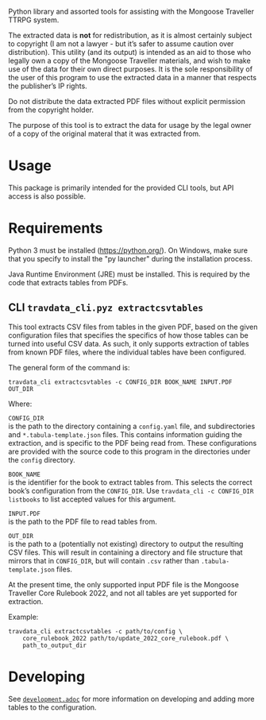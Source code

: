 Python library and assorted tools for assisting with the Mongoose
Traveller TTRPG system.

The extracted data is **not** for redistribution, as it is almost
certainly subject to copyright (I am not a lawyer - but it’s safer to
assume caution over distribution). This utility (and its output) is
intended as an aid to those who legally own a copy of the Mongoose
Traveller materials, and wish to make use of the data for their own
direct purposes. It is the sole responsibility of the user of this
program to use the extracted data in a manner that respects the
publisher’s IP rights.

Do not distribute the data extracted PDF files without explicit
permission from the copyright holder.

The purpose of this tool is to extract the data for usage by the legal
owner of a copy of the original materal that it was extracted from.

# Usage

This package is primarily intended for the provided CLI tools, but API
access is also possible.

# Requirements

Python 3 must be installed (<https://python.org/>). On Windows, make
sure that you specify to install the "py launcher" during the
installation process.

Java Runtime Environment (JRE) must be installed. This is required by
the code that extracts tables from PDFs.

## CLI `travdata_cli.pyz extractcsvtables`

This tool extracts CSV files from tables in the given PDF, based on the
given configuration files that specifies the specifics of how those
tables can be turned into useful CSV data. As such, it only supports
extraction of tables from known PDF files, where the individual tables
have been configured.

The general form of the command is:

    travdata_cli extractcsvtables -c CONFIG_DIR BOOK_NAME INPUT.PDF OUT_DIR

Where:

`CONFIG_DIR`  
is the path to the directory containing a `config.yaml` file, and
subdirectories and `*.tabula-template.json` files. This contains
information guiding the extraction, and is specific to the PDF being
read from. These configurations are provided with the source code to
this program in the directories under the `config` directory.

`BOOK_NAME`  
is the identifier for the book to extract tables from. This selects the
correct book’s configuration from the `CONFIG_DIR`. Use
`travdata_cli -c CONFIG_DIR listbooks` to list accepted values for this
argument.

`INPUT.PDF`  
is the path to the PDF file to read tables from.

`OUT_DIR`  
is the path to a (potentially not existing) directory to output the
resulting CSV files. This will result in containing a directory and file
structure that mirrors that in `CONFIG_DIR`, but will contain `.csv`
rather than `.tabula-template.json` files.

At the present time, the only supported input PDF file is the Mongoose
Traveller Core Rulebook 2022, and not all tables are yet supported for
extraction.

Example:

    travdata_cli extractcsvtables -c path/to/config \
        core_rulebook_2022 path/to/update_2022_core_rulebook.pdf \
        path_to_output_dir

# Developing

See
[`development.adoc`](https://github.com/huin/travdata/blob/main/development.adoc)
for more information on developing and adding more tables to the
configuration.
